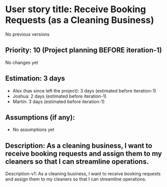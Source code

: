 # User story title: Receive Booking Requests (as a Cleaning Business)
No previous versions

## Priority: 10 (Project planning BEFORE iteration-1)
No changes yet

## Estimation: 3 days
* Alex (has since left the project): 3 days (estimated before iteration-1)
* Joshua: 2 days (estimated before iteration-1)
* Martin: 3 days (estimated before iteration-1)

## Assumptions (if any):
* No assumptions yet

## Description: As a cleaning business, I want to receive booking requests and assign them to my cleaners so that I can streamline operations.
Description-v1: As a cleaning business, I want to receive booking requests and assign them to my cleaners so that I can streamline operations.